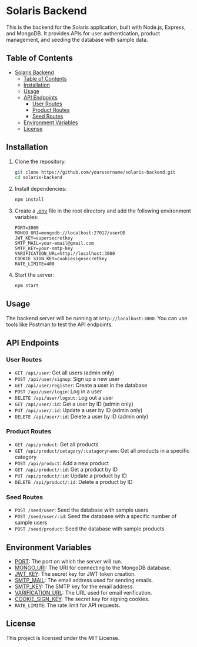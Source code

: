 # Solaris Backend

This is the backend for the Solaris application, built with Node.js, Express, and MongoDB. It provides APIs for user authentication, product management, and seeding the database with sample data.

## Table of Contents

- [Solaris Backend](#solaris-backend)
  - [Table of Contents](#table-of-contents)
  - [Installation](#installation)
  - [Usage](#usage)
  - [API Endpoints](#api-endpoints)
    - [User Routes](#user-routes)
    - [Product Routes](#product-routes)
    - [Seed Routes](#seed-routes)
  - [Environment Variables](#environment-variables)
  - [License](#license)

## Installation

1. Clone the repository:
    ```sh
    git clone https://github.com/yourusername/solaris-backend.git
    cd solaris-backend
    ```

2. Install dependencies:
    ```sh
    npm install
    ```

3. Create a [.env](http://_vscodecontentref_/0) file in the root directory and add the following environment variables:
    ```env
    PORT=3000
    MONGO_URI=mongodb://localhost:27017/userDB
    JWT_KEY=supersecretkey
    SMTP_MAIL=your-email@gmail.com
    SMTP_KEY=your-smtp-key
    VARIFICATION_URL=http://localhost:3000
    COOKIE_SIGN_KEY=cookiesignsecretkey
    RATE_LIMITE=400
    ```

4. Start the server:
    ```sh
    npm start
    ```

## Usage

The backend server will be running at `http://localhost:3000`. You can use tools like Postman to test the API endpoints.

## API Endpoints

### User Routes

- `GET /api/user`: Get all users (admin only)
- `POST /api/user/signup`: Sign up a new user
- `GET /api/user/register`: Create a user in the database
- `POST /api/user/login`: Log in a user
- `DELETE /api/user/logout`: Log out a user
- `GET /api/user/:id`: Get a user by ID (admin only)
- `PUT /api/user/:id`: Update a user by ID (admin only)
- `DELETE /api/user/:id`: Delete a user by ID (admin only)

### Product Routes

- `GET /api/product`: Get all products
- `GET /api/product/cetagory/:catagoryname`: Get all products in a specific category
- `POST /api/product`: Add a new product
- `GET /api/product/:id`: Get a product by ID
- `PUT /api/product/:id`: Update a product by ID
- `DELETE /api/product/:id`: Delete a product by ID

### Seed Routes

- `POST /seed/user`: Seed the database with sample users
- `POST /seed/user/:id`: Seed the database with a specific number of sample users
- `POST /seed/product`: Seed the database with sample products

## Environment Variables

- [PORT](http://_vscodecontentref_/1): The port on which the server will run.
- [MONGO_URI](http://_vscodecontentref_/2): The URI for connecting to the MongoDB database.
- [JWT_KEY](http://_vscodecontentref_/3): The secret key for JWT token creation.
- [SMTP_MAIL](http://_vscodecontentref_/4): The email address used for sending emails.
- [SMTP_KEY](http://_vscodecontentref_/5): The SMTP key for the email address.
- [VARIFICATION_URL](http://_vscodecontentref_/6): The URL used for email verification.
- [COOKIE_SIGN_KEY](http://_vscodecontentref_/7): The secret key for signing cookies.
- `RATE_LIMITE`: The rate limit for API requests.

## License

This project is licensed under the MIT License.